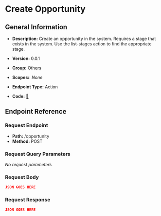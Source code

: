 # Create Opportunity

## General Information

- **Description:** Create an opportunity in the system. Requires a stage that exists
in the system. Use the list-stages action to find the appropriate stage.

- **Version:** 0.0.1
- **Group:** Others
- **Scopes:**: _None_
- **Endpoint Type:** Action
- **Code:** [🔗](https://github.com/NangoHQ/integration-templates/tree/main/integrations/unanet/actions/create-opportunity.ts)

## Endpoint Reference

### Request Endpoint

- **Path:** /opportunity
- **Method:** POST

### Request Query Parameters

_No request parameters_

### Request Body

```json
JSON GOES HERE
```

### Request Response

```json
JSON GOES HERE
```
